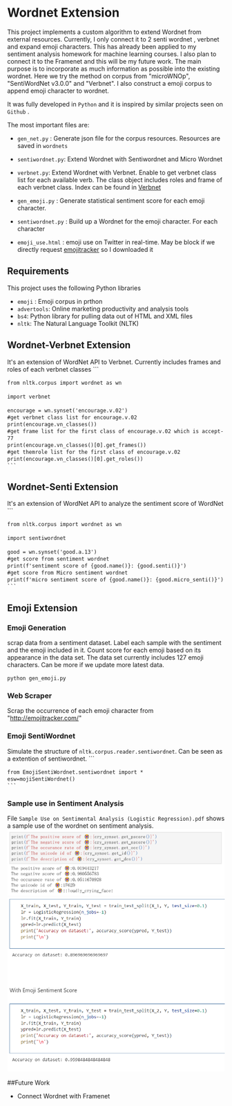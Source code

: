 # Wordnet Extension

This project implements a custom algorithm to extend Wordnet from external resources. Currently, I only connect it to 2 senti wordnet , verbnet and expand emoji characters. This has already been applied to my sentiment analysis homework for machine learning courses. I also plan to connect it to the Framenet and this will be my future work. The main purpose is to incorporate as much information as possible into the existing wordnet. Here we try the method on corpus from "microWNOp", "SentiWordNet v3.0.0"  and "Verbnet". I also construct a emoji corpus to append emoji character to wordnet.

It was fully developed in `Python` and it is inspired by similar projects seen on `Github` .

The most important files are:

* `gen_net.py` : Generate json file for the corpus resources. Resources are saved in `wordnets`
* `sentiwordnet.py`: Extend Wordnet with Sentiwordnet and Micro Wordnet
* `verbnet.py`: Extend Wordnet with Verbnet. Enable to get verbnet class list for each available verb. The class object includes roles and frame of each verbnet class. Index can be found in [Verbnet](https://uvi.colorado.edu/class_hierarchy)
* `gen_emoji.py` : Generate statistical sentiment score for each emoji character.

* `sentiwordnet.py` : Build up a Wordnet for the emoji character. For each character


* `emoji_use.html` : emoji use on Twitter in real-time. May be block if we directly request [emojitracker](http://emojitracker.com/) so I downloaded it 


## Requirements

This project uses the following Python libraries

* `emoji` : Emoji corpus in prthon
* `advertools`: Online marketing productivity and analysis tools
* `bs4`: Python library for pulling data out of HTML and XML files
* `nltk`: The Natural Language Toolkit (NLTK)
## Wordnet-Verbnet Extension
It's an extension of WordNet API to Verbnet. Currently includes frames and roles of each verbnet classes
	```
	
	from nltk.corpus import wordnet as wn

	import verbnet

	encourage = wn.synset('encourage.v.02')
	#get verbnet class list for encourage.v.02
	print(encourage.vn_classes())
	#get frame list for the first class of encourage.v.02 which is accept-77
	print(encourage.vn_classes()[0].get_frames())
	#get themrole list for the first class of encourage.v.02
	print(encourage.vn_classes()[0].get_roles())
	```
## Wordnet-Senti Extension
It's an extension of WordNet API to analyze the sentiment score of WordNet 
	```

	from nltk.corpus import wordnet as wn
	
	import sentiwordnet
	
    good = wn.synset('good.a.13')
	#get score from sentiment wordnet
    print(f'sentiment score of {good.name()}: {good.senti()}')
	#get score from Micro sentiment wordnet
    print(f'micro sentiment score of {good.name()}: {good.micro_senti()}')
	```

## Emoji Extension
### Emoji Generation

scrap data from a sentiment dataset. Label each sample with the sentiment and the emoji included in it. Count score for each emoji based on its appearance in the data set. The data set currently includes 127 emoji characters. Can be more if we update more latest data.
```
python gen_emoji.py
```

### Web Scraper
Scrap the occurrence of each emoji character from "http://emojitracker.com/"

### Emoji SentiWordnet

Simulate the structure of `nltk.corpus.reader.sentiwordnet`. Can be seen as a extention of sentiwordnet.
	```

	from EmojiSentiWordnet.sentiwordnet import *
	esw=mojiSentiWordnet()
	```



### Sample use in Sentiment Analysis
File `Sample Use on Sentimental Analysis (Logistic Regression).pdf` shows a sample use of the wordnet on sentiment analysis.
![alt text](sample_face.png "Sample use on cry emoji")
![alt text](approvement.png "Sample use on machine learning")

##Future Work

* Connect Wordnet with Framenet
